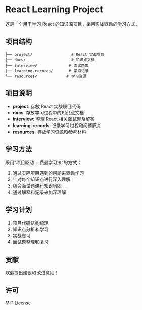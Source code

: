 # React Learning Project

这是一个用于学习 React 的知识库项目，采用实战驱动的学习方式。

## 项目结构

```
├── project/                 # React 实战项目
├── docs/                    # 知识点文档
├── interview/              # 面试题库
├── learning-records/       # 学习记录
└── resources/             # 学习资源
```

## 项目说明

- **project**: 存放 React 实战项目代码
- **docs**: 存放学习过程中的知识点文档
- **interview**: 整理 React 相关面试题及解答
- **learning-records**: 记录学习过程和问题解决
- **resources**: 存放学习资源和参考材料

## 学习方法

采用"项目驱动 + 费曼学习法"的方式：
1. 通过实际项目遇到的问题来驱动学习
2. 针对每个知识点进行深入理解
3. 结合面试题进行知识巩固
4. 通过解释和记录来加深理解

## 学习计划

1. 项目代码结构梳理
2. 知识点分析和学习
3. 实战练习
4. 面试题整理和复习

## 贡献

欢迎提出建议和改进意见！

## 许可

MIT License